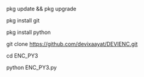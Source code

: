 pkg update && pkg upgrade

pkg install git

pkg install python

git clone https://github.com/devixaayat/DEVIENC.git

cd ENC_PY3

python ENC_PY3.py

